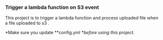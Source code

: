 ### Trigger a lambda function on S3 event
This project is to trigger a lambda function and process uploaded file when a file uploaded to s3 . 

*Make sure you update **config.yml **before using this project.*